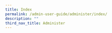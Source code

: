 ```yaml
---
title: Index
permalink: /admin-user-guide/administer/index/
description: ""
third_nav_title: Administer
---
```

